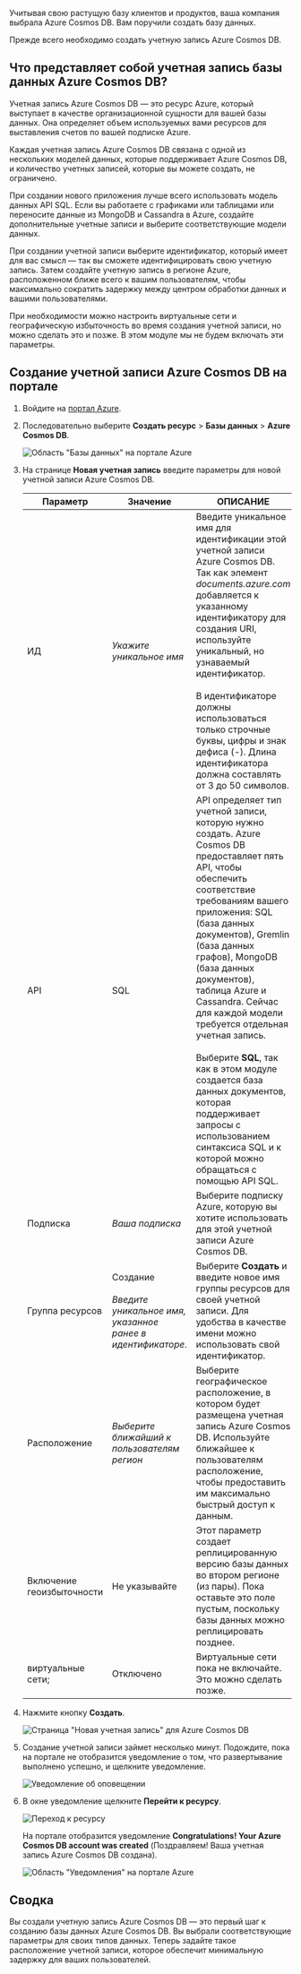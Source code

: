 Учитывая свою растущую базу клиентов и продуктов, ваша компания выбрала Azure Cosmos DB. Вам поручили создать базу данных.

Прежде всего необходимо создать учетную запись Azure Cosmos DB. 

## <a name="what-is-an-azure-cosmos-db-account"></a>Что представляет собой учетная запись базы данных Azure Cosmos DB?

Учетная запись Azure Cosmos DB — это ресурс Azure, который выступает в качестве организационной сущности для вашей базы данных. Она определяет объем используемых вами ресурсов для выставления счетов по вашей подписке Azure.

Каждая учетная запись Azure Cosmos DB связана с одной из нескольких моделей данных, которые поддерживает Azure Cosmos DB, и количество учетных записей, которые вы можете создать, не ограничено. 

При создании нового приложения лучше всего использовать модель данных API SQL. Если вы работаете с графиками или таблицами или переносите данные из MongoDB и Cassandra в Azure, создайте дополнительные учетные записи и выберите соответствующие модели данных.

При создании учетной записи выберите идентификатор, который имеет для вас смысл — так вы сможете идентифицировать свою учетную запись. Затем создайте учетную запись в регионе Azure, расположенном ближе всего к вашим пользователям, чтобы максимально сократить задержку между центром обработки данных и вашими пользователями.

При необходимости можно настроить виртуальные сети и географическую избыточность во время создания учетной записи, но можно сделать это и позже. В этом модуле мы не будем включать эти параметры.

## <a name="creating-an-azure-cosmos-db-account-in-the-portal"></a>Создание учетной записи Azure Cosmos DB на портале

1. Войдите на [портал Azure](https://portal.azure.com?azure-portal=true).
2. Последовательно выберите **Создать ресурс** > **Базы данных** > **Azure Cosmos DB**.
   
   ![Область "Базы данных" на портале Azure](../media/1-introduction/create-nosql-db-databases-json-tutorial-1.png)

3. На странице **Новая учетная запись** введите параметры для новой учетной записи Azure Cosmos DB.
 
    Параметр|Значение|ОПИСАНИЕ
    ---|---|---
    ИД|*Укажите уникальное имя*|Введите уникальное имя для идентификации этой учетной записи Azure Cosmos DB. Так как элемент *documents.azure.com* добавляется к указанному идентификатору для создания URI, используйте уникальный, но узнаваемый идентификатор.<br><br>В идентификаторе должны использоваться только строчные буквы, цифры и знак дефиса (-). Длина идентификатора должна составлять от 3 до 50 символов.
    API|SQL|API определяет тип учетной записи, которую нужно создать. Azure Cosmos DB предоставляет пять API, чтобы обеспечить соответствие требованиям вашего приложения: SQL (база данных документов), Gremlin (база данных графов), MongoDB (база данных документов), таблица Azure и Cassandra. Сейчас для каждой модели требуется отдельная учетная запись. <br><br>Выберите **SQL**, так как в этом модуле создается база данных документов, которая поддерживает запросы с использованием синтаксиса SQL и к которой можно обращаться с помощью API SQL.|
    Подписка|*Ваша подписка*|Выберите подписку Azure, которую вы хотите использовать для этой учетной записи Azure Cosmos DB. 
    Группа ресурсов|Создание<br><br>*Введите уникальное имя, указанное ранее в идентификаторе*.|Выберите **Создать** и введите новое имя группы ресурсов для своей учетной записи. Для удобства в качестве имени можно использовать свой идентификатор. 
    Расположение|*Выберите ближайший к пользователям регион*|Выберите географическое расположение, в котором будет размещена учетная запись Azure Cosmos DB. Используйте ближайшее к пользователям расположение, чтобы предоставить им максимально быстрый доступ к данным.
    Включение геоизбыточности| Не указывайте | Этот параметр создает реплицированную версию базы данных во втором регионе (из пары). Пока оставьте это поле пустым, поскольку базы данных можно реплицировать позднее. 
    виртуальные сети;|Отключено|Виртуальные сети пока не включайте. Это можно сделать позже. 

4. Нажмите кнопку **Создать**.

    ![Страница "Новая учетная запись" для Azure Cosmos DB](../media/1-introduction/azure-cosmos-db-create-new-account.png)

5. Создание учетной записи займет несколько минут. Подождите, пока на портале не отобразится уведомление о том, что развертывание выполнено успешно, и щелкните уведомление. 

    ![Уведомление об оповещении](../media/1-introduction/azure-cosmos-db-notification.png)

6. В окне уведомление щелкните **Перейти к ресурсу**.

    ![Переход к ресурсу](../media/1-introduction/azure-cosmos-db-go-to-resource.png)

    На портале отобразится уведомление **Congratulations! Your Azure Cosmos DB account was created** (Поздравляем! Ваша учетная запись Azure Cosmos DB создана).

    ![Область "Уведомления" на портале Azure](../media/1-introduction/azure-cosmos-db-account-created.png)

## <a name="summary"></a>Сводка

Вы создали учетную запись Azure Cosmos DB — это первый шаг к созданию базы данных Azure Cosmos DB. Вы выбрали соответствующие параметры для своих типов данных. Теперь задайте такое расположение учетной записи, которое обеспечит минимальную задержку для ваших пользователей.
